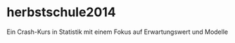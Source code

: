 herbstschule2014
================

Ein Crash-Kurs in Statistik mit einem Fokus auf Erwartungswert und Modelle
